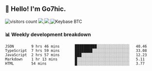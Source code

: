 ## 👋 Hello! I'm Go7hic.

 ![visitors count](https://visitors-by-url-pls-dont-use-this-in-your-repo.vercel.app/Go7hic-github-readme)
 <a href="https://twitter.com/Go7hic">
    <img src="https://img.shields.io/badge/-@Go7hic-1ca0f1?style=flat-square&labelColor=1ca0f1&logo=twitter&logoColor=white&link=https://twitter.com/Go7hic">
   <a/>
   <a href="mailto:gtfx0209@gmail.com">
    <img src="https://img.shields.io/badge/-gtfx0209@gmail.com-c14438?style=flat-square&logo=Gmail&logoColor=white&link=mailto:gtfx0209@gmail.com">
   <a/>
    ![Keybase BTC](https://img.shields.io/keybase/btc/Go7hic)
 <!--
🔭 I’m currently working
🌱 I’m currently learning
💬 Ask me about 
📫 How to reach me: 
⚡ Fun fact: 
-->
 <!--
![My Github Stats](https://github-readme-stats.vercel.app/api?username=Go7hic&show_icons=true&count_private=true)

-->

### 📊 Weekly development breakdown
<!--START_SECTION:waka-->
```text
JSON        9 hrs 46 mins       ██████████░░░░░░░░░░░░░░░   40.46 
TypeScript  7 hrs 59 mins       ████████░░░░░░░░░░░░░░░░░   33.08 
JavaScript  2 hrs 57 mins       ███░░░░░░░░░░░░░░░░░░░░░░   12.23 
Markdown    1 hr 13 mins        █░░░░░░░░░░░░░░░░░░░░░░░░   5.11 
HTML        54 mins             █░░░░░░░░░░░░░░░░░░░░░░░░   3.77
```
<!--END_SECTION:waka-->

